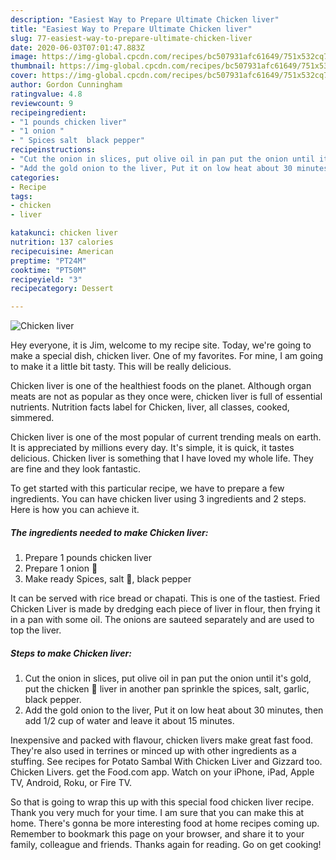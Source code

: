 ```yaml
---
description: "Easiest Way to Prepare Ultimate Chicken liver"
title: "Easiest Way to Prepare Ultimate Chicken liver"
slug: 77-easiest-way-to-prepare-ultimate-chicken-liver
date: 2020-06-03T07:01:47.883Z
image: https://img-global.cpcdn.com/recipes/bc507931afc61649/751x532cq70/chicken-liver-recipe-main-photo.jpg
thumbnail: https://img-global.cpcdn.com/recipes/bc507931afc61649/751x532cq70/chicken-liver-recipe-main-photo.jpg
cover: https://img-global.cpcdn.com/recipes/bc507931afc61649/751x532cq70/chicken-liver-recipe-main-photo.jpg
author: Gordon Cunningham
ratingvalue: 4.8
reviewcount: 9
recipeingredient:
- "1 pounds chicken liver"
- "1 onion "
- " Spices salt  black pepper"
recipeinstructions:
- "Cut the onion in slices, put olive oil in pan put the onion until it&#39;s gold, put the chicken 🐔 liver in another pan sprinkle the spices, salt, garlic, black pepper."
- "Add the gold onion to the liver, Put it on low heat about 30 minutes, then add 1/2 cup of water and leave it about 15 minutes."
categories:
- Recipe
tags:
- chicken
- liver

katakunci: chicken liver 
nutrition: 137 calories
recipecuisine: American
preptime: "PT24M"
cooktime: "PT50M"
recipeyield: "3"
recipecategory: Dessert

---
```



![Chicken liver](https://img-global.cpcdn.com/recipes/bc507931afc61649/751x532cq70/chicken-liver-recipe-main-photo.jpg)

Hey everyone, it is Jim, welcome to my recipe site. Today, we're going to make a special dish, chicken liver. One of my favorites. For mine, I am going to make it a little bit tasty. This will be really delicious.

Chicken liver is one of the healthiest foods on the planet. Although organ meats are not as popular as they once were, chicken liver is full of essential nutrients. Nutrition facts label for Chicken, liver, all classes, cooked, simmered.

Chicken liver is one of the most popular of current trending meals on earth. It is appreciated by millions every day. It's simple, it is quick, it tastes delicious. Chicken liver is something that I have loved my whole life. They are fine and they look fantastic.


To get started with this particular recipe, we have to prepare a few ingredients. You can have chicken liver using 3 ingredients and 2 steps. Here is how you can achieve it.

<!--inarticleads1-->

##### The ingredients needed to make Chicken liver:

1. Prepare 1 pounds chicken liver
1. Prepare 1 onion 🌰
1. Make ready  Spices, salt 🧂, black pepper


It can be served with rice bread or chapati. This is one of the tastiest. Fried Chicken Liver is made by dredging each piece of liver in flour, then frying it in a pan with some oil. The onions are sauteed separately and are used to top the liver. 

<!--inarticleads2-->

##### Steps to make Chicken liver:

1. Cut the onion in slices, put olive oil in pan put the onion until it&#39;s gold, put the chicken 🐔 liver in another pan sprinkle the spices, salt, garlic, black pepper.
1. Add the gold onion to the liver, Put it on low heat about 30 minutes, then add 1/2 cup of water and leave it about 15 minutes.


Inexpensive and packed with flavour, chicken livers make great fast food. They&#39;re also used in terrines or minced up with other ingredients as a stuffing. See recipes for Potato Sambal With Chicken Liver and Gizzard too. Chicken Livers. get the Food.com app. Watch on your iPhone, iPad, Apple TV, Android, Roku, or Fire TV. 

So that is going to wrap this up with this special food chicken liver recipe. Thank you very much for your time. I am sure that you can make this at home. There's gonna be more interesting food at home recipes coming up. Remember to bookmark this page on your browser, and share it to your family, colleague and friends. Thanks again for reading. Go on get cooking!
